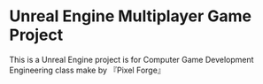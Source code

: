 # Unreal Engine Multiplayer Game Project

This is a Unreal Engine project is for Computer Game Development Engineering class make by 『Pixel Forge』
